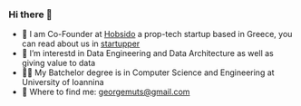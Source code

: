 ### Hi there 👋

- :office: I am Co-Founder at [Hobsido](https://hobsido.com/) a prop-tech startup based in Greece, you can read about us in [startupper](https://startupper.gr/slider/93546/hobsido-pos-mia-neaniki-startup-erchetai-na-allaxei-ta-dedomena-tou-ellinikou-real-estate/)
- 🔭 I’m interestd in Data Engineering and Data Architecture as well as giving value to data
- :man_student: My Batchelor degree is in Computer Science and Engineering at University of Ioannina
- :email: Where to find me: georgemuts@gmail.com







<!--
**Georgemouts/Georgemouts** is a ✨ _special_ ✨ repository because its `README.md` (this file) appears on your GitHub profile.

Here are some ideas to get you started:

- 🔭 I’m currently working on ...
- 🌱 I’m currently learning ...
- 👯 I’m looking to collaborate on ...
- 🤔 I’m looking for help with ...
- 💬 Ask me about ...
- 📫 How to reach me: ...
- 😄 Pronouns: ...
- ⚡ Fun fact: ...
-->
